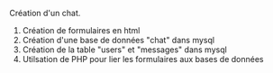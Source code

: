 Création d'un chat.

1) Création de formulaires en html
2) Création d'une base de données "chat" dans mysql
3) Création de la table "users" et "messages" dans mysql
4) Utilsation de PHP pour lier les formulaires aux bases de données
